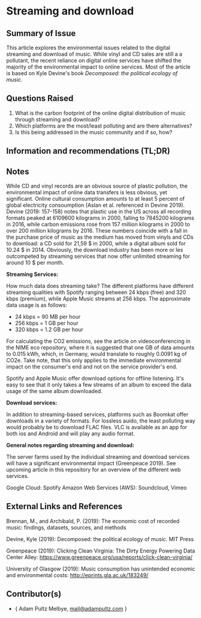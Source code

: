 <!-- Copy this template to add a new topic. Replace text in {brackets} with your content. -->
<!-- Template created for ECO_NIME wiki entries by Johnny Sullivan -->

# Streaming and download 

## Summary of Issue

This article explores the environmental issues related to the digital streaming and download of music. While vinyl and CD sales are still a a pollutant, the recent reliance on digital online services have shifted the majority of the environmental impact to online services. Most of the article is based on Kyle Devine's book *Decomposed: the political ecology of music*.

## Questions Raised

1. What is the carbon footprint of the online digital distribution of music through streaming and download?
2. Which platforms are the most/least polluting and are there alternatives?
3. Is this being addressed in the music community and if so, how?

## Information and recommendations (TL;DR)


## Notes

While CD and vinyl records are an obvious source of plastic pollution, the environmental impact of online data transfers is less obvious, yet significant. Online cultural consumption amounts to at least 5 percent of global electricity consoumption (Aslan et al. referenced in Devine 2019). Devine (2019: 157-158) notes that plastic use in the US across all recording formats peaked at 6109600 kilograms in 2000, falling to 7845200 kilograms in 2016, while carbon emissions rose from 157 million kilograms in 2000 to over 200 million kilograms by 2016. These numbers coincide with a fall in the purchase price of music as the medium has moved from vinyls and CDs to download: a CD sold for 21,59 $ in 2000, while a digital album sold for 10.24 $ in 2014. Obviously, the download industry has been more or les outcompeted by streaming services that now offer unlimited streaming for around 10 $ per month.

**Streaming Services:**

How much data does streaming take?
The different platforms have different streaming qualities with Spotify ranging between 24 kbps (free) and 320 kbps (premium), while Apple Music streams at 256 kbps. The approximate data usage is as follows: 
- 24 kbps = 90 MB per hour
- 256 kbps = 1 GB per hour
- 320 kbps = 1.2 GB per hour

For calculating the CO2 emissions, see the article on videoconferencing in the NIME eco repository, where it is suggested that one GB of data amounts to 0.015 kWh, which, in Germany, would translate to roughly 0.0091 kg of CO2e. Take note, that this only applies to the immediate environmental impact on the consumer's end and not on the service provider's end.

Spotify and Apple Music offer download options for offline listening. It's easy to see that it only takes a few streams of an album to exceed the data usage of the same album downloaded.

**Download services:**

In addition to streaming-based services, platforms such as Boomkat offer downloads in a variety of formats. For lossless auido, the least polluting way would probably be to download FLAC files. VLC is available as an app for both ios and Android and will play any audio format.

**General notes regarding streaming and download:**

The server farms used by the individual streaming and download services will have a significant environmental impact (Greenpeace 2019). See upcoming article in this repository for an overview of the different web services.

Google Cloud: Spotify
Amazon Web Services (AWS): Soundcloud, Vimeo 


## External Links and References

Brennan, M., and Archibald, P. (2019): The economic cost of recorded music: findings, datasets, sources, and methods

Devine, Kyle (2019): Decomposed: the political ecology of music. MIT Press

Greenpeace (2019): Clicking Clean Virginia: The Dirty Energy Powering Data Center Alley: https://www.greenpeace.org/usa/reports/click-clean-virginia/

University of Glasgow (2019): Music consumption has unintended economic and environmental costs: http://eprints.gla.ac.uk/183249/
## Contributor(s)

* { Adam Pultz Melbye, mail@adampultz.com }

